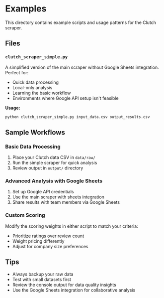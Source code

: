 # Examples

This directory contains example scripts and usage patterns for the Clutch scraper.

## Files

### `clutch_scraper_simple.py`
A simplified version of the main scraper without Google Sheets integration. Perfect for:
- Quick data processing
- Local-only analysis
- Learning the basic workflow
- Environments where Google API setup isn't feasible

**Usage:**
```bash
python clutch_scraper_simple.py input_data.csv output_results.csv
```

## Sample Workflows

### Basic Data Processing
1. Place your Clutch data CSV in `data/raw/`
2. Run the simple scraper for quick analysis
3. Review output in `output/` directory

### Advanced Analysis with Google Sheets
1. Set up Google API credentials
2. Use the main scraper with sheets integration
3. Share results with team members via Google Sheets

### Custom Scoring
Modify the scoring weights in either script to match your criteria:
- Prioritize ratings over review count
- Weight pricing differently
- Adjust for company size preferences

## Tips

- Always backup your raw data
- Test with small datasets first
- Review the console output for data quality insights
- Use the Google Sheets integration for collaborative analysis 